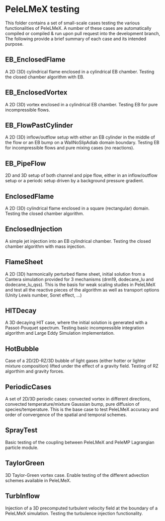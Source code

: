 # PeleLMeX testing

This folder contains a set of small-scale cases testing the various functionalities of PeleLMeX.
A number of these cases are automatically compiled or compiled & run upon pull request into the development branch,
The following provide a brief summary of each case and its intended purpose.

## EB\_EnclosedFlame
A 2D (3D) cylindrical flame enclosed in a cylindrical EB chamber. Testing the closed chamber algorithm with EB.

## EB\_EnclosedVortex
A 2D (3D) vortex enclosed in a cylindrical EB chamber. Testing EB for pure incompressible flows.

## EB\_FlowPastCylinder
A 2D (3D) inflow/outflow setup with either an EB cylinder in the middle of the flow or an EB
bump on a WallNoSlipAdiab domain boundary. Testing EB for incompressible flows and pure mixing cases (no reactions).

## EB\_PipeFlow
2D and 3D setup of both channel and pipe flow, either in an inflow/outflow setup or a 
periodc setup driven by a background pressure gradient.

## EnclosedFlame
A 2D (3D) cylindrical flame enclosed in a square (rectangular) domain. Testing the closed chamber algorithm.

## EnclosedInjection
A simple jet injection into an EB cylindrical chamber. Testing the closed chamber algorithm with mass injection.

## FlameSheet
A 2D (3D) harmonically perturbed flame sheet, initial solution from a Cantera simulation provided for 3 mechanisms
(drm19, dodecane\_lu and dodecane\_lu\_qss). This is the basis for weak scaling studies in PeleLMeX and test all the 
reactive pieces of the algorithm as well as transport options (Unity Lewis number, Soret effect, ...)

## HITDecay
A 3D decaying HIT case, where the initial solution is generated with a Passot-Pouquet spectrum. Testing basic incompressible
integration algorithm and Large Eddy Simulation implementation.

## HotBubble
Case of a 2D/2D-RZ/3D bubble of light gases (either hotter or lighter mixture composition) lifted under the effect of 
a gravity field. Testing of RZ algorthim and gravity forces.

## PeriodicCases
A set of 2D/3D periodic cases: convected vortex in different directions, convected temperature/mixture Gaussian bump,
pure diffusion of species/temperature. This is the base case to test PeleLMeX accuracy and order of convergence of
the spatial and temporal schemes.

## SprayTest
Basic testing of the coupling between PeleLMeX and PeleMP Lagrangian particle module.

## TaylorGreen
3D Taylor-Green vortex case. Enable testing of the different advection schemes available in PeleLMeX.

## TurbInflow
Injection of a 3D precomputed turbulent velocity field at the boundary of a PeleLMeX simulation. Testing the 
turbulence injection functionality.
